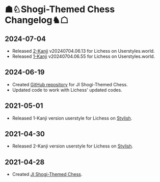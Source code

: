 # ☗♘Shogi-Themed Chess Changelog♞☖

## 2024-07-04
- Released [2-Kanji](https://userstyles.world/style/17075/ji-shogi-themed-chess-2-kanji) v20240704.06.13 for Lichess on Userstyles.world.
- Released [1-Kanji](https://userstyles.world/style/17076/ji-shogi-themed-chess-1-kanji) v20240704.06.55 for Lichess on Userstyles.world.
## 2024-06-19
- Created [GitHub repository](https://github.com/LuffyKudo/JI-Shogi-Themed-Chess) for JI Shogi-Themed Chess.
- Updated code to work with Lichess' updated codes.
## 2021-05-01
- Released 1-Kanji version userstyle for Lichess on [Stylish](https://userstyles.org/styles/202656/lichess-ji-shogi-themed-chess-1-kanji).
## 2021-04-30
- Released 2-Kanji version userstyle for Lichess on [Stylish](https://userstyles.org/styles/202618/lichess-ji-shogi-themed-chess-2-kanji).
## 2021-04-28
- Created [JI Shogi-Themed Chess](https://luffykudo.wordpress.com/2021/04/28/shogi-themed-chess-japanized-western-chess/).
